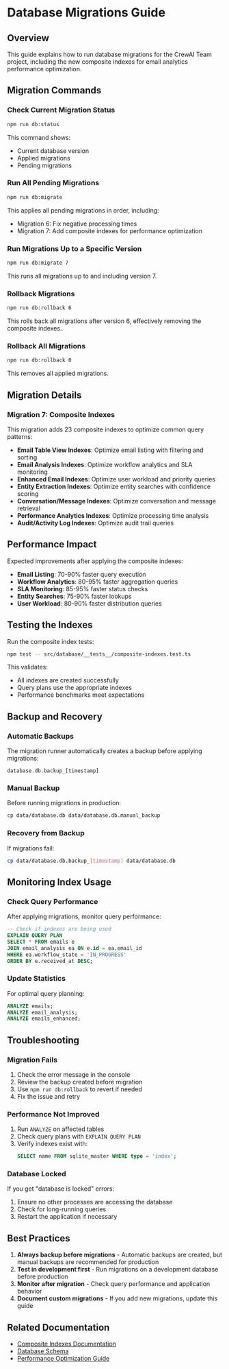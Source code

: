 # Database Migrations Guide

## Overview

This guide explains how to run database migrations for the CrewAI Team project, including the new composite indexes for email analytics performance optimization.

## Migration Commands

### Check Current Migration Status

```bash
npm run db:status
```

This command shows:
- Current database version
- Applied migrations
- Pending migrations

### Run All Pending Migrations

```bash
npm run db:migrate
```

This applies all pending migrations in order, including:
- Migration 6: Fix negative processing times
- Migration 7: Add composite indexes for performance optimization

### Run Migrations Up to a Specific Version

```bash
npm run db:migrate 7
```

This runs all migrations up to and including version 7.

### Rollback Migrations

```bash
npm run db:rollback 6
```

This rolls back all migrations after version 6, effectively removing the composite indexes.

### Rollback All Migrations

```bash
npm run db:rollback 0
```

This removes all applied migrations.

## Migration Details

### Migration 7: Composite Indexes

This migration adds 23 composite indexes to optimize common query patterns:

- **Email Table View Indexes**: Optimize email listing with filtering and sorting
- **Email Analysis Indexes**: Optimize workflow analytics and SLA monitoring
- **Enhanced Email Indexes**: Optimize user workload and priority queries
- **Entity Extraction Indexes**: Optimize entity searches with confidence scoring
- **Conversation/Message Indexes**: Optimize conversation and message retrieval
- **Performance Analytics Indexes**: Optimize processing time analysis
- **Audit/Activity Log Indexes**: Optimize audit trail queries

## Performance Impact

Expected improvements after applying the composite indexes:

- **Email Listing**: 70-90% faster query execution
- **Workflow Analytics**: 80-95% faster aggregation queries
- **SLA Monitoring**: 85-95% faster status checks
- **Entity Searches**: 75-90% faster lookups
- **User Workload**: 80-90% faster distribution queries

## Testing the Indexes

Run the composite index tests:

```bash
npm test -- src/database/__tests__/composite-indexes.test.ts
```

This validates:
- All indexes are created successfully
- Query plans use the appropriate indexes
- Performance benchmarks meet expectations

## Backup and Recovery

### Automatic Backups

The migration runner automatically creates a backup before applying migrations:

```
database.db.backup_[timestamp]
```

### Manual Backup

Before running migrations in production:

```bash
cp data/database.db data/database.db.manual_backup
```

### Recovery from Backup

If migrations fail:

```bash
cp data/database.db.backup_[timestamp] data/database.db
```

## Monitoring Index Usage

### Check Query Performance

After applying migrations, monitor query performance:

```sql
-- Check if indexes are being used
EXPLAIN QUERY PLAN 
SELECT * FROM emails e
JOIN email_analysis ea ON e.id = ea.email_id
WHERE ea.workflow_state = 'IN_PROGRESS'
ORDER BY e.received_at DESC;
```

### Update Statistics

For optimal query planning:

```sql
ANALYZE emails;
ANALYZE email_analysis;
ANALYZE emails_enhanced;
```

## Troubleshooting

### Migration Fails

1. Check the error message in the console
2. Review the backup created before migration
3. Use `npm run db:rollback` to revert if needed
4. Fix the issue and retry

### Performance Not Improved

1. Run `ANALYZE` on affected tables
2. Check query plans with `EXPLAIN QUERY PLAN`
3. Verify indexes exist with:
   ```sql
   SELECT name FROM sqlite_master WHERE type = 'index';
   ```

### Database Locked

If you get "database is locked" errors:

1. Ensure no other processes are accessing the database
2. Check for long-running queries
3. Restart the application if necessary

## Best Practices

1. **Always backup before migrations** - Automatic backups are created, but manual backups are recommended for production
2. **Test in development first** - Run migrations on a development database before production
3. **Monitor after migration** - Check query performance and application behavior
4. **Document custom migrations** - If you add new migrations, update this guide

## Related Documentation

- [Composite Indexes Documentation](./COMPOSITE_INDEXES_OPTIMIZATION.md)
- [Database Schema](../src/database/schema/enhanced_schema.sql)
- [Performance Optimization Guide](./PERFORMANCE_OPTIMIZATION.md)